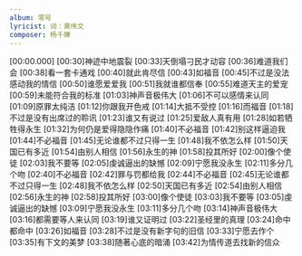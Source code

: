```yaml
---
album: 零号
lyricist: 词：黄伟文
composer: 杨千嬅
---
```


[00:00.000]
[00:30]神迹中地震裂
[00:33]天倒塌刁民才动容
[00:36]难道我们会
[00:38]看一套卡通戏
[00:40]就此肯尽信
[00:43]如福音
[00:45]不过是没法感动我的情信
[00:50]谁愿爱爱我
[00:51]我就谁都信奉
[00:55]难道天主的爱宠
[00:59]未能符合我的标准
[01:03]神声音极伟大
[01:06]不可以感情来认同
[01:09]原罪太纯洁
[01:12]你跟我开色戒
[01:14]大抵不受控
[01:16]而福音
[01:18]不过是没有出席过的聆讯
[01:23]谁又有说过
[01:25]爱敌人真有用
[01:28]如若牺牲得永生
[01:32]为何仍是爱得隐隐作痛
[01:40]不必福音
[01:42]别这样逼迫我
[01:44]不必福音
[01:45]无论谁都不过只得一生
[01:48]我不依怎么样
[01:50]天国已有多近
[01:54]由别人相信
[01:56]永生的神
[01:58]投其所好
[02:00]像个使徒
[02:03]我不要等
[02:05]虔诚逼出的缺憾
[02:09]宁愿我没永生
[02:11]多分几个吻
[02:40]不必福音
[02:42]罪与罚都给我
[02:44]不必福音
[02:45]无论谁都不过只得一生
[02:48]我不依怎么样
[02:50]天国已有多近
[02:54]由别人相信
[02:56]永生的神
[02:58]投其所好
[03:00]像个使徒
[03:03]我不要等
[03:05]虔诚逼出的缺憾
[03:09]宁愿我没永生
[03:11]多分几个吻
[03:14]神声音极伟大
[03:16]都需要等人来认同
[03:19]谁又证明过
[03:22]圣经里的真理
[03:24]命中都命中
[03:26]如福音
[03:28]不过是没有新字句的旧信
[03:33]宁愿去作个
[03:35]有下文的美梦
[03:38]随著心底的暗涌
[03:42]为情传道去找新的信众
